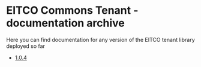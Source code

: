 
# EITCO Commons Tenant - documentation archive

Here you can find documentation for any version of the EITCO tenant library deployed so far

 * [1.0.4](archive/1.0.4)
